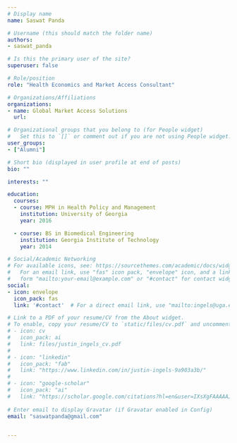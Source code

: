 ```yaml
---
# Display name
name: Saswat Panda

# Username (this should match the folder name)
authors:
- saswat_panda

# Is this the primary user of the site?
superuser: false

# Role/position
role: "Health Economics and Market Access Consultant"

# Organizations/Affiliations
organizations:
- name: Global Market Access Solutions
  url: 

# Organizational groups that you belong to (for People widget)
#   Set this to `[]` or comment out if you are not using People widget.  
user_groups:
- ["Alumni"]

# Short bio (displayed in user profile at end of posts)
bio: ""

interests: ""

education: 
  courses:
  - course: MPH in Health Policy and Management
    institution: University of Georgia
    year: 2016

  - course: BS in Biomedical Engineering
    institution: Georgia Institute of Technology
    year: 2014

# Social/Academic Networking
# For available icons, see: https://sourcethemes.com/academic/docs/widgets/#icons
#   For an email link, use "fas" icon pack, "envelope" icon, and a link in the
#   form "mailto:your-email@example.com" or "#contact" for contact widget.
social:
- icon: envelope
  icon_pack: fas
  link: '#contact'  # For a direct email link, use "mailto:ingels@uga.edu".

# Link to a PDF of your resume/CV from the About widget.
# To enable, copy your resume/CV to `static/files/cv.pdf` and uncomment the lines below.  
# - icon: cv
#   icon_pack: ai
#   link: files/justin_ingels_cv.pdf
# 
# - icon: "linkedin"
#   icon_pack: "fab"
#   link: "https://www.linkedin.com/in/justin-ingels-9a903a3b/"
# 
# - icon: "google-scholar"
#   icon_pack: "ai"
#   link: "https://scholar.google.com/citations?hl=en&user=IXsXgFAAAAAJ&view_op=list_works&sortby=pubdate"
  
# Enter email to display Gravatar (if Gravatar enabled in Config)
email: "saswatpanda@gmail.com"
  

---
```



